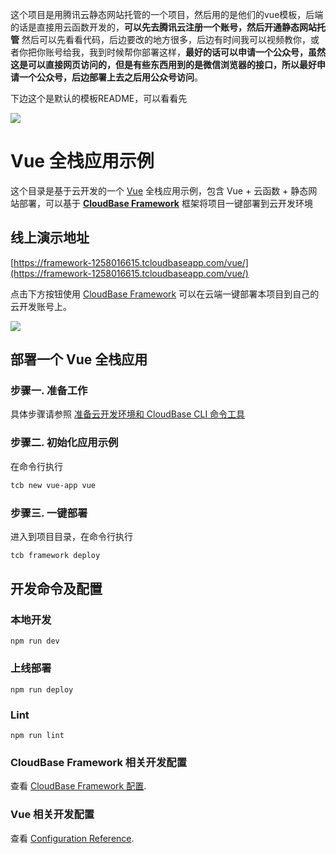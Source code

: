 这个项目是用腾讯云静态网站托管的一个项目，然后用的是他们的vue模板，后端的话是直接用云函数开发的，**可以先去腾讯云注册一个账号，然后开通静态网站托管** 然后可以先看看代码，后边要改的地方很多，后边有时间我可以视频教你，或者你把你账号给我，我到时候帮你部署这样，**最好的话可以申请一个公众号，虽然这是可以直接网页访问的，但是有些东西用到的是微信浏览器的接口，所以最好申请一个公众号，后边部署上去之后用公众号访问**。



下边这个是默认的模板README，可以看看先

<a href="https://github.com/TencentCloudBase/cloudbase-templates"><img src="https://main.qcloudimg.com/raw/9892a3212a49bdd65ba499f2da62ac23.png"></a>

# Vue 全栈应用示例

这个目录是基于云开发的一个 [Vue](https://cn.vuejs.org/) 全栈应用示例，包含 Vue + 云函数 + 静态网站部署，可以基于 **[CloudBase Framework](https://github.com/TencentCloudBase/cloudbase-framework)** 框架将项目一键部署到云开发环境

## 线上演示地址

[https://framework-1258016615.tcloudbaseapp.com/vue/](https://framework-1258016615.tcloudbaseapp.com/vue/)

点击下方按钮使用 [CloudBase Framework](https://github.com/TencentCloudBase/cloudbase-framework) 可以在云端一键部署本项目到自己的云开发账号上。

[![](https://main.qcloudimg.com/raw/67f5a389f1ac6f3b4d04c7256438e44f.svg)](https://console.cloud.tencent.com/tcb/env/index?action=CreateAndDeployCloudBaseProject&tdl_anchor=github&tdl_site=0&appUrl=https%3A%2F%2Fgithub.com%2FTencentCloudBase%2Fcloudbase-templates&workDir=vue&appName=vue)

## 部署一个 Vue 全栈应用

### 步骤一. 准备工作

具体步骤请参照 [准备云开发环境和 CloudBase CLI 命令工具](https://github.com/TencentCloudBase/cloudbase-framework/blob/master/CLI_GUIDE.md)

### 步骤二. 初始化应用示例

在命令行执行

```bash
tcb new vue-app vue
```

### 步骤三. 一键部署

进入到项目目录，在命令行执行

```bash
tcb framework deploy
```

## 开发命令及配置

### 本地开发

```
npm run dev
```

### 上线部署

```
npm run deploy
```

### Lint

```
npm run lint
```

### CloudBase Framework 相关开发配置

查看 [CloudBase Framework 配置](https://github.com/TencentCloudBase/cloudbase-framework).

### Vue 相关开发配置

查看 [Configuration Reference](https://cli.vuejs.org/config/).
